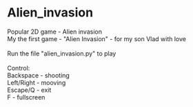 # Alien_invasion
Popular 2D game - Alien invasion <br>
My the first game - "Alien Invasion" - for my son Vlad with love <br><br>
Run the file "alien_invasion.py" to play<br><br>
Control:<br>
Backspace - shooting<br>
Left/Right - mooving<br>
Escape/Q - exit<br>
F - fullscreen <br>
